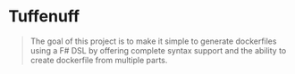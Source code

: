 # Tuffenuff

> The goal of this project is to make it simple to generate dockerfiles using a F# DSL by offering complete syntax support and the ability to create dockerfile from multiple parts.
